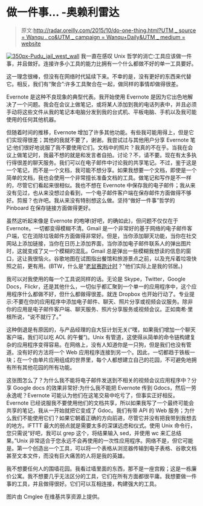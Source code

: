 # 做一件事… -奥赖利雷达

> 原文:[http://radar.oreilly.com/2015/10/do-one-thing.html?UTM _ source = Wanqu . co&UTM _ campaign = Wanqu+Daily&UTM _ medium = website](http://radar.oreilly.com/2015/10/do-one-thing.html?utm_source=wanqu.co&utm_campaign=Wanqu+Daily&utm_medium=website)

[![350px-Pudu_jail_west_wall](../Images/411ea2d3947b305cad91b60b81f0fa66.png)](https://commons.wikimedia.org/wiki/File:Pudu_jail_west_wall.jpg) 我一直在感叹 Unix 哲学的消亡:工具应该做一件事，并且做好。连接许多小工具的能力比拥有一个什么都做不好的单一工具要好。

这一理念很棒，但没有在网络时代延续下来。不幸的是，没有更好的东西来代替它。相反，我们有“聚合”:许多工具聚合在一起，做同样的事情却做得很差。

Evernote 是这种不良现象的典型代表。我开始使用 Evernote 是因为它出色地解决了一个问题。我会在会议上做笔记，或将某人添加到我的电话列表中，并且必须手动将这些文件从我的笔记本电脑分发到我的台式机、平板电脑、手机以及我可能使用的任何其他机器。

但随着时间的推移，Evernote 增加了许多其他功能。有些我可能用得上，但是它们实现得很差；其他的我就不要了，谢谢。我尝试过与其他用户分享 Evernote 笔记:他们很好地说服了我不要使用它们。文档中的照片？我真的不在乎。当我在会议上做笔记时，我最不想的就是和发言者自拍。讨论？不，请不要。现在有太多执行得很差的聊天服务。我们可以在电子邮件中讨论我的共享笔记。不过，鉴于这是一个笔记，而不是一个文档，我可能不想分享。如果我想要一个文档，即使是一个简单的文档，我也会使用一个非常擅长准备文档的工具。做笔记和写作是不一样的，尽管它们看起来很相似。我也不想在 Evernote 中保存我的电子邮件；我从来没有见过，也从来没想过会看到，一个电子邮件客户端在保存邮件方面做得不够好。剪报？也许吧。我从来没有特别想这么做。坚持“做好一件事”哲学的 Pinboard 在保存链接方面做得更好。

虽然这听起来像是 Evernote 的咆哮(好吧，的确如此)，但问题不仅仅在于 Evernote。一切都变得模糊不清。Gmail 是一个非常好的基于网络的电子邮件客户端，它在消除垃圾邮件方面做得非常好。但是，当你添加聊天功能，当你在社交网站上添加链接，当你在日历上添加界面，当你添加电子邮件联系人的弹出图片时，这就变成了又一个模糊的混乱。Gmail 总是弹出一些模糊我想读的信息的窗口，这让我很恼火。谷歌地图在试图指出餐馆和旅游景点之前，以及充斥着垃圾快照之前，更有用。(BTW，什么是“[老鼠赛跑计时](http://aratrace.com/)？”他们实际上是我的邻居。)

我可以对我使用的每一个工具说同样的话。无论是 Skype，Twitter，Google Docs，Flickr，还是其他什么，一切似乎都汇聚到一个单一的应用程序中，这个应用程序什么都做不好，但什么都做得很差。就连 Dropbox 也开始行动了。专业提示:不要在你的应用程序中添加电子邮件、聊天、照片分享或视频会议服务。除非你的应用是电子邮件客户端、聊天服务、照片分享服务或视频会议。正如南希·里根所说，“说不就行了。”

这种倒退是有原因的，与产品经理的自大狂计划无关(“嘿，如果我们增加一个聊天客户端，我们可以吃 AOL 的午餐”)。Unix 有管道，这使得从简单的命令链构建复杂的应用程序变得容易。在网络上，没有人知道你是一只狗，但是我们也没有管道。没有好的方法将一个 Web 应用程序连接到另一个。因此，一切都趋于铁板一块；在一个由单片应用组成的世界里，每个人都想建立自己的花园，不可避免地拥有所有其他花园的所有功能。

这张图怎么了？为什么我不能将电子邮件发送到不相关的视频会议应用程序中？分享 Google docs 的效果非常好:为什么我不能把 Evernote 传到 Gdocs，然后一劳永逸呢？Evernote 可能认为他们在这笔交易中吃亏了，但事实正好相反。Evernote 已经说服我不要使用他们的文档共享，所以如果我写了一个最终可能会共享的笔记，我从一开始就把它变成了 Gdoc。我们有带 API 的 Web 服务；为什么我们不能使用它们？如果它朝着正确的方向前进，尽管它并没有把我带到我想去的地方。IFTTT 最大的弱点就是需要太多的深谋远虑和仪式。使用 Unix 命令行，您只需说“好吧，我可以 grep 这个，将结果输入 sed，并使用 wc 来汇总结果。”Unix 非常适合于您永远不会再使用的一次性应用程序。网络不是，但它可能是。第一个创造出一个工具，可以将一个表格从浏览器传输到电子表格、谷歌文档甚至文本文件，而没有巨大痛苦的人将是我的英雄。

我不想要任何人的围墙花园。我看过墙里面的东西，那不是一座宫殿；这是一栋廉价公寓。我不想要几乎无法区分的工具，它们在所有方面都很平庸。我想要做一件事的工具，并且做得很好。它们可以互相连接，构建强大的工具。

图片由 Cmglee 在维基共享资源上提供。